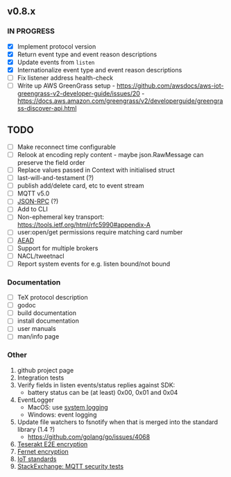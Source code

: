 ## v0.8.x

### IN PROGRESS

- [x] Implement protocol version
- [x] Return event type and event reason descriptions
- [x] Update events from `listen`
- [x] Internationalize event type and event reason descriptions
- [ ] Fix listener address health-check 
- [ ] Write up AWS GreenGrass setup
      - https://github.com/awsdocs/aws-iot-greengrass-v2-developer-guide/issues/20
      - https://docs.aws.amazon.com/greengrass/v2/developerguide/greengrass-discover-api.html

## TODO

- [ ] Make reconnect time configurable
- [ ] Relook at encoding reply content - maybe json.RawMessage can preserve the field order
- [ ] Replace values passed in Context with initialised struct
- [ ] last-will-and-testament (?)
- [ ] publish add/delete card, etc to event stream
- [ ] MQTT v5.0
- [ ] [JSON-RPC](https://en.wikipedia.org/wiki/JSON-RPC) (?)
- [ ] Add to CLI
- [ ] Non-ephemeral key transport:  https://tools.ietf.org/html/rfc5990#appendix-A
- [ ] user:open/get permissions require matching card number 
- [ ] [AEAD](http://alexander.holbreich.org/message-authentication)
- [ ] Support for multiple brokers
- [ ] NACL/tweetnacl
- [ ] Report system events for e.g. listen bound/not bound

### Documentation

- [ ] TeX protocol description
- [ ] godoc
- [ ] build documentation
- [ ] install documentation
- [ ] user manuals
- [ ] man/info page

### Other

1.  github project page
2.  Integration tests
3.  Verify fields in listen events/status replies against SDK:
    - battery status can be (at least) 0x00, 0x01 and 0x04
4.  EventLogger 
    - MacOS: use [system logging](https://developer.apple.com/documentation/os/logging)
    - Windows: event logging
5.  Update file watchers to fsnotify when that is merged into the standard library (1.4 ?)
    - https://github.com/golang/go/issues/4068
6. [Teserakt E2E encryption](https://teserakt.io)
7. [Fernet encryption](https://asecuritysite.com/encryption/fernet)
8. [IoT standards](https://iot.stackexchange.com/questions/5363/mqtt-json-format-for-process-automation-industry)
9. [StackExchange: MQTT security tests](https://iot.stackexchange.com/questions/452/what-simple-security-tests-can-i-perform-on-my-mqtt-network)